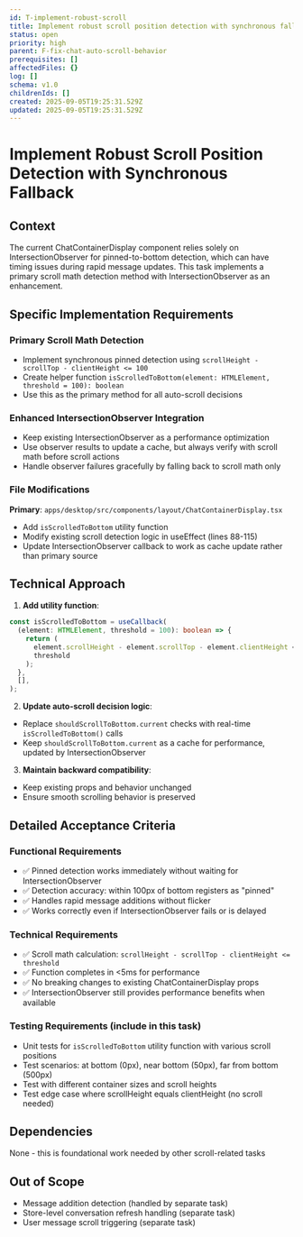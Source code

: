 ```yaml
---
id: T-implement-robust-scroll
title: Implement robust scroll position detection with synchronous fallback
status: open
priority: high
parent: F-fix-chat-auto-scroll-behavior
prerequisites: []
affectedFiles: {}
log: []
schema: v1.0
childrenIds: []
created: 2025-09-05T19:25:31.529Z
updated: 2025-09-05T19:25:31.529Z
---
```


# Implement Robust Scroll Position Detection with Synchronous Fallback

## Context

The current ChatContainerDisplay component relies solely on IntersectionObserver for pinned-to-bottom detection, which can have timing issues during rapid message updates. This task implements a primary scroll math detection method with IntersectionObserver as an enhancement.

## Specific Implementation Requirements

### Primary Scroll Math Detection

- Implement synchronous pinned detection using `scrollHeight - scrollTop - clientHeight <= 100`
- Create helper function `isScrolledToBottom(element: HTMLElement, threshold = 100): boolean`
- Use this as the primary method for all auto-scroll decisions

### Enhanced IntersectionObserver Integration

- Keep existing IntersectionObserver as a performance optimization
- Use observer results to update a cache, but always verify with scroll math before scroll actions
- Handle observer failures gracefully by falling back to scroll math only

### File Modifications

**Primary**: `apps/desktop/src/components/layout/ChatContainerDisplay.tsx`

- Add `isScrolledToBottom` utility function
- Modify existing scroll detection logic in useEffect (lines 88-115)
- Update IntersectionObserver callback to work as cache update rather than primary source

## Technical Approach

1. **Add utility function**:

```typescript
const isScrolledToBottom = useCallback(
  (element: HTMLElement, threshold = 100): boolean => {
    return (
      element.scrollHeight - element.scrollTop - element.clientHeight <=
      threshold
    );
  },
  [],
);
```

2. **Update auto-scroll decision logic**:

- Replace `shouldScrollToBottom.current` checks with real-time `isScrolledToBottom()` calls
- Keep `shouldScrollToBottom.current` as a cache for performance, updated by IntersectionObserver

3. **Maintain backward compatibility**:

- Keep existing props and behavior unchanged
- Ensure smooth scrolling behavior is preserved

## Detailed Acceptance Criteria

### Functional Requirements

- ✅ Pinned detection works immediately without waiting for IntersectionObserver
- ✅ Detection accuracy: within 100px of bottom registers as "pinned"
- ✅ Handles rapid message additions without flicker
- ✅ Works correctly even if IntersectionObserver fails or is delayed

### Technical Requirements

- ✅ Scroll math calculation: `scrollHeight - scrollTop - clientHeight <= threshold`
- ✅ Function completes in <5ms for performance
- ✅ No breaking changes to existing ChatContainerDisplay props
- ✅ IntersectionObserver still provides performance benefits when available

### Testing Requirements (include in this task)

- Unit tests for `isScrolledToBottom` utility function with various scroll positions
- Test scenarios: at bottom (0px), near bottom (50px), far from bottom (500px)
- Test with different container sizes and scroll heights
- Test edge case where scrollHeight equals clientHeight (no scroll needed)

## Dependencies

None - this is foundational work needed by other scroll-related tasks

## Out of Scope

- Message addition detection (handled by separate task)
- Store-level conversation refresh handling (separate task)
- User message scroll triggering (separate task)
